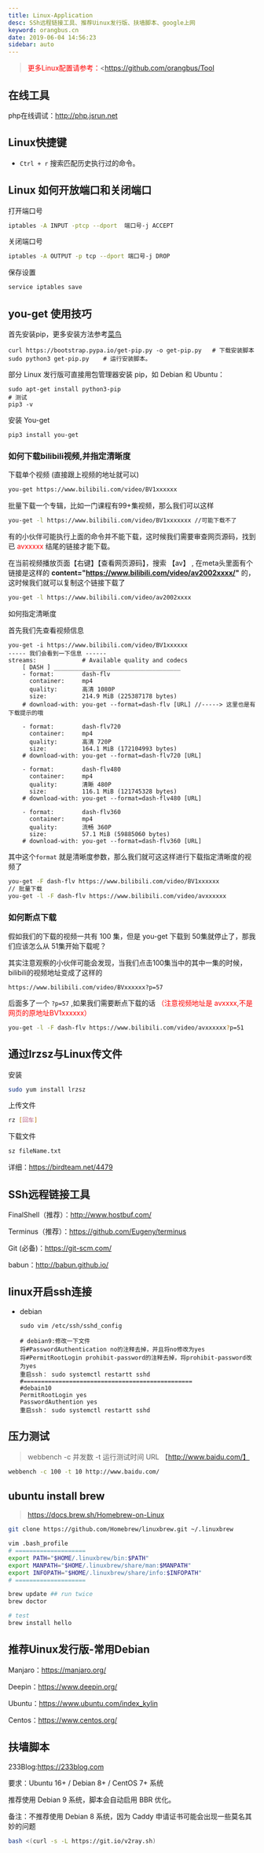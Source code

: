 ```yaml
---
title: Linux-Application
desc: SSh远程链接工具、推荐Uinux发行版、扶墙脚本、google上网
keyword: orangbus.cn
date: 2019-06-04 14:56:23
sidebar: auto
---
```


> <span style="color:red;">更多Linux配置请参考：</span><https://github.com/orangbus/Tool

## 在线工具

php在线调试：<http://php.jsrun.net>

## Linux快捷键

- `Ctrl + r` 搜索匹配历史执行过的命令。

## Linux 如何开放端口和关闭端口

打开端口号

```bash
iptables -A INPUT -ptcp --dport  端口号-j ACCEPT
```

关闭端口号

```bash
iptables -A OUTPUT -p tcp --dport 端口号-j DROP
```

保存设置

```bash
service iptables save
```

## you-get 使用技巧

首先安装pip，更多安装方法参考[菜鸟](https://www.runoob.com/w3cnote/python-pip-install-usage.html)

```
curl https://bootstrap.pypa.io/get-pip.py -o get-pip.py   # 下载安装脚本
sudo python3 get-pip.py    # 运行安装脚本。
```

部分 Linux 发行版可直接用包管理器安装 pip，如 Debian 和 Ubuntu：

```
sudo apt-get install python3-pip
# 测试
pip3 -v
```

安装 You-get

```
pip3 install you-get
```

### 如何下载bilibili视频,并指定清晰度

下载单个视频 (直接跟上视频的地址就可以)

```bash
you-get https://www.bilibili.com/video/BV1xxxxxx
```

批量下载一个专辑，比如一门课程有99+集视频，那么我们可以这样

```bash
you-get -l https://www.bilibili.com/video/BV1xxxxxxx //可能下载不了
```

有的小伙伴可能执行上面的命令并不能下载，这时候我们需要审查网页源码，找到已 <span style="color:red;">avxxxxx</span> 结尾的链接才能下载。

在当前视频播放页面【右键】【查看网页源码】，搜索 【av】 , 在meta头里面有个链接是这样的 **content="https://www.bilibili.com/video/av2002xxxx/"** 的，这时候我们就可以复制这个链接下载了

```bash
you-get -l https://www.bilibili.com/video/av2002xxxx
```

如何指定清晰度

首先我们先查看视频信息

```
you-get -i https://www.bilibili.com/video/BV1xxxxxx
----- 我们会看到一下信息 ------
streams:             # Available quality and codecs
    [ DASH ] ____________________________________
    - format:        dash-flv
      container:     mp4
      quality:       高清 1080P
      size:          214.9 MiB (225387178 bytes)
    # download-with: you-get --format=dash-flv [URL] //-----> 这里也是有下载提示的哦

    - format:        dash-flv720
      container:     mp4
      quality:       高清 720P
      size:          164.1 MiB (172104993 bytes)
    # download-with: you-get --format=dash-flv720 [URL]

    - format:        dash-flv480
      container:     mp4
      quality:       清晰 480P
      size:          116.1 MiB (121745328 bytes)
    # download-with: you-get --format=dash-flv480 [URL]

    - format:        dash-flv360
      container:     mp4
      quality:       流畅 360P
      size:          57.1 MiB (59885060 bytes)
    # download-with: you-get --format=dash-flv360 [URL]

```

其中这个`format` 就是清晰度参数，那么我们就可这这样进行下载指定清晰度的视频了

```bash
you-get -F dash-flv https://www.bilibili.com/video/BV1xxxxxx
// 批量下载
you-get -l -F dash-flv https://www.bilibili.com/video/avxxxxxx
```

### 如何断点下载

假如我们的下载的视频一共有 100 集，但是 you-get 下载到 50集就停止了，那我们应该怎么从 51集开始下载呢？

其实注意观察的小伙伴可能会发现，当我们点击100集当中的其中一集的时候，bilibili的视频地址变成了这样的

```url
https://www.bilibili.com/video/BVxxxxxx?p=57
```

后面多了一个 `?p=57` ,如果我们需要断点下载的话 <span style="color:red;">（注意视频地址是 avxxxx,不是网页的原地址BV1xxxxxx）</span>

```bash
you-get -l -F dash-flv https://www.bilibili.com/video/avxxxxxx?p=51
```

## 通过lrzsz与Linux传文件

安装

```bash
sudo yum install lrzsz
```

上传文件

```bash
rz [回车]
```

下载文件

```bash
sz fileName.txt
```

详细：<https://birdteam.net/4479>

## SSh远程链接工具

FinalShell（推荐）：<http://www.hostbuf.com/>

Terminus（推荐）：<https://github.com/Eugeny/terminus>

Git (必备)：<https://git-scm.com/>

babun：<http://babun.github.io/>

## linux开启ssh连接

- debian

  ```
  sudo vim /etc/ssh/sshd_config
  
  # debian9:修改一下文件
  将#PasswordAuthentication no的注释去掉，并且将no修改为yes
  将#PermitRootLogin prohibit-password的注释去掉，将prohibit-password改为yes
  重启ssh： sudo systemctl restartt sshd
  #================================================
  #debain10
  PermitRootLogin yes
  PasswordAuthention yes
  重启ssh： sudo systemctl restartt sshd
  ```

  

## 压力测试

> webbench -c 并发数 -t 运行测试时间 URL 【http://www.baidu.com/】

```bash
webbench -c 100 -t 10 http://www.baidu.com/
```

## ubuntu install brew

> https://docs.brew.sh/Homebrew-on-Linux

```bash
git clone https://github.com/Homebrew/linuxbrew.git ~/.linuxbrew

vim .bash_profile
# ====================
export PATH="$HOME/.linuxbrew/bin:$PATH"
export MANPATH="$HOME/.linuxbrew/share/man:$MANPATH"
export INFOPATH="$HOME/.linuxbrew/share/info:$INFOPATH"
# ====================

brew update ## run twice 
brew doctor

# test
brew install hello
```

## 推荐Uinux发行版-常用Debian

Manjaro：<https://manjaro.org/>

Deepin：<https://www.deepin.org/>

Ubuntu：<https://www.ubuntu.com/index_kylin>

Centos：<https://www.centos.org/>

## 扶墙脚本

233Blog:https://233blog.com

要求：Ubuntu 16+ / Debian 8+ / CentOS 7+ 系统

推荐使用 Debian 9 系统，脚本会自动启用 BBR 优化。

备注：不推荐使用 Debian 8 系统，因为 Caddy 申请证书可能会出现一些莫名其妙的问题
```bash
bash <(curl -s -L https://git.io/v2ray.sh)
```

